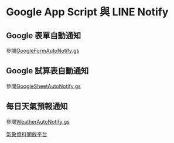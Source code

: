 # Google App Script 與 LINE Notify

## Google 表單自動通知
參閱[GoogleFormAutoNotify.gs](https://github.com/hksu-chsh/GAS-LINE_Notify/blob/main/GoogleFormAutoNotify.gs)

## Google 試算表自動通知
參閱[GoogleSheetAutoNotify.gs](https://github.com/hksu-chsh/GAS-LINE_Notify/blob/main/GoogleSheetAutoNotify.gs)

## 每日天氣預報通知
參閱[WeatherAutoNotify.gs](https://github.com/hksu-chsh/GAS-LINE_Notify/blob/main/WeatherAutoNotify.gs)

[氣象資料開放平台](https://opendata.cwa.gov.tw/index)
